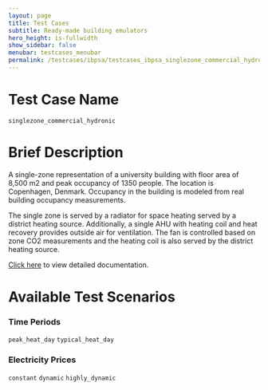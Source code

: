 ```yaml
---
layout: page
title: Test Cases
subtitle: Ready-made building emulators
hero_height: is-fullwidth
show_sidebar: false
menubar: testcases_menubar
permalink: /testcases/ibpsa/testcases_ibpsa_singlezone_commercial_hydronic/
---
```


# Test Case Name
``singlezone_commercial_hydronic``

# Brief Description
A single-zone representation of a university building with floor area of 8,500 m2
and peak occupancy of 1350 people.  The location is Copenhagen, Denmark.
Occupancy in the building is modeled from real building occupancy measurements.

The single zone is served by a radiator for space heating served by
a district heating source.  Additionally, a single AHU with heating coil
and heat recovery provides outside air for ventilation.  The fan
is controlled based on zone CO2 measurements and the heating coil
is also served by the district heating source.

[Click here](/docs-testcases/singlezone_commercial_hydronic/index.html) to view detailed documentation.

# Available Test Scenarios
### Time Periods
``peak_heat_day``
``typical_heat_day``

### Electricity Prices
``constant``
``dynamic``
``highly_dynamic``
